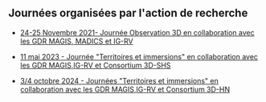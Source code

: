 ## Journées organisées par l'action de recherche

- [24-25 Novembre 2021- Journée Observation 3D en collaboration avec les GDR MAGIS, MADICS et IG-RV](https://github.com/VCityTeam/MAGIS-AP3D/blob/master/Media/JourneeObservation3D.md)

- [11 mai 2023 - Journée "Territoires et immersions" en collaboration avec les GDR MAGIS,IG-RV et Consortium 3D-SHS](https://github.com/VCityTeam/MAGIS-AP3D/blob/master/Media/JourneeTerritoires_et_immersions.md)

- [3/4 octobre 2024 - Journées "Territoires et immersions" en collaboration avec les GDR MAGIS,IG-RV et Consortium 3D-HN](https://github.com/VCityTeam/MAGIS-AP3D/blob/master/Media/JourneeTerritoires_et_immersions_2024.md)

